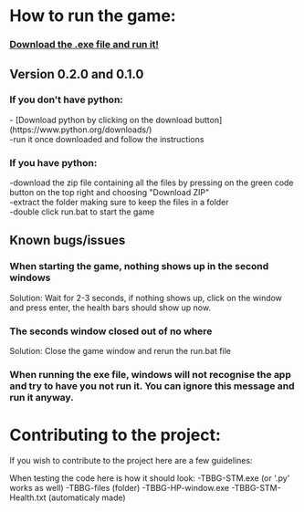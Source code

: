<h1>How to run the game:</h1>

### [Download the .exe file and run it!](https://github.com/SciTechMC/TB-Battle-Game/releases)

## Version 0.2.0 and 0.1.0
<h3>If you don't have python:</h3>
- [Download python by clicking on the download button](https://www.python.org/downloads/)
<br>
-run it once downloaded and follow the instructions

<h3>If you have python:</h3>
-download the zip file containing all the files by pressing on the green code button on the top right and choosing "Download ZIP"
<br>
-extract the folder making sure to keep the files in a folder
<br>
-double click run.bat to start the game

## Known bugs/issues

### When starting the game, nothing shows up in the second windows
Solution: Wait for 2-3 seconds, if nothing shows up, click on the window and press enter, the health bars should show up now.
<br>
### The seconds window closed out of no where
Solution: Close the game window and rerun the run.bat file

### When running the exe file, windows will not recognise the app and try to have you not run it. You can ignore this message and run it anyway.

# Contributing to the project:

If you wish to contribute to the project here are a few guidelines:

When testing the code here is how it should look:
-TBBG-STM.exe (or '.py' works as well)
-TBBG-files (folder)
  -TBBG-HP-window.exe
  -TBBG-STM-Health.txt (automaticaly made)
